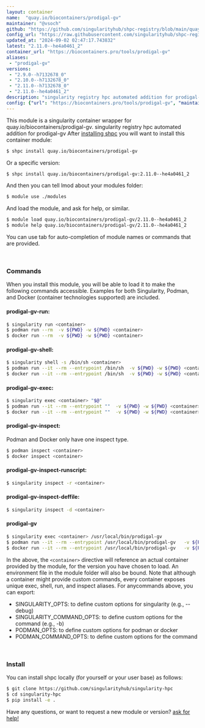 ```yaml
---
layout: container
name:  "quay.io/biocontainers/prodigal-gv"
maintainer: "@vsoch"
github: "https://github.com/singularityhub/shpc-registry/blob/main/quay.io/biocontainers/prodigal-gv/container.yaml"
config_url: "https://raw.githubusercontent.com/singularityhub/shpc-registry/main/quay.io/biocontainers/prodigal-gv/container.yaml"
updated_at: "2024-09-02 02:47:17.743832"
latest: "2.11.0--he4a0461_2"
container_url: "https://biocontainers.pro/tools/prodigal-gv"
aliases:
 - "prodigal-gv"
versions:
 - "2.9.0--h7132678_0"
 - "2.10.0--h7132678_0"
 - "2.11.0--h7132678_0"
 - "2.11.0--he4a0461_2"
description: "singularity registry hpc automated addition for prodigal-gv"
config: {"url": "https://biocontainers.pro/tools/prodigal-gv", "maintainer": "@vsoch", "description": "singularity registry hpc automated addition for prodigal-gv", "latest": {"2.11.0--he4a0461_2": "sha256:7e6bdc37b9354dbef7f25ea66f6963ac3897415748536923bf3572c17b0155db"}, "tags": {"2.9.0--h7132678_0": "sha256:0dc5f2817890c8606a131c36ee0a68d821da45caa113d6f286702ae1bfd004c7", "2.10.0--h7132678_0": "sha256:a8455963b9aef96b7507d4e29e7bf3f93584aabee6dc74ae6425d33dc3046c1e", "2.11.0--h7132678_0": "sha256:78f582d3532af710bc6b6ab8dd7baa363f613be85df91f968e706bdd2a81e3a4", "2.11.0--he4a0461_2": "sha256:7e6bdc37b9354dbef7f25ea66f6963ac3897415748536923bf3572c17b0155db"}, "docker": "quay.io/biocontainers/prodigal-gv", "aliases": {"prodigal-gv": "/usr/local/bin/prodigal-gv"}}
---
```


This module is a singularity container wrapper for quay.io/biocontainers/prodigal-gv.
singularity registry hpc automated addition for prodigal-gv
After [installing shpc](#install) you will want to install this container module:


```bash
$ shpc install quay.io/biocontainers/prodigal-gv
```

Or a specific version:

```bash
$ shpc install quay.io/biocontainers/prodigal-gv:2.11.0--he4a0461_2
```

And then you can tell lmod about your modules folder:

```bash
$ module use ./modules
```

And load the module, and ask for help, or similar.

```bash
$ module load quay.io/biocontainers/prodigal-gv/2.11.0--he4a0461_2
$ module help quay.io/biocontainers/prodigal-gv/2.11.0--he4a0461_2
```

You can use tab for auto-completion of module names or commands that are provided.

<br>

### Commands

When you install this module, you will be able to load it to make the following commands accessible.
Examples for both Singularity, Podman, and Docker (container technologies supported) are included.

#### prodigal-gv-run:

```bash
$ singularity run <container>
$ podman run --rm  -v ${PWD} -w ${PWD} <container>
$ docker run --rm  -v ${PWD} -w ${PWD} <container>
```

#### prodigal-gv-shell:

```bash
$ singularity shell -s /bin/sh <container>
$ podman run --it --rm --entrypoint /bin/sh  -v ${PWD} -w ${PWD} <container>
$ docker run --it --rm --entrypoint /bin/sh  -v ${PWD} -w ${PWD} <container>
```

#### prodigal-gv-exec:

```bash
$ singularity exec <container> "$@"
$ podman run --it --rm --entrypoint ""  -v ${PWD} -w ${PWD} <container> "$@"
$ docker run --it --rm --entrypoint ""  -v ${PWD} -w ${PWD} <container> "$@"
```

#### prodigal-gv-inspect:

Podman and Docker only have one inspect type.

```bash
$ podman inspect <container>
$ docker inspect <container>
```

#### prodigal-gv-inspect-runscript:

```bash
$ singularity inspect -r <container>
```

#### prodigal-gv-inspect-deffile:

```bash
$ singularity inspect -d <container>
```


#### prodigal-gv

```bash
$ singularity exec <container> /usr/local/bin/prodigal-gv
$ podman run --it --rm --entrypoint /usr/local/bin/prodigal-gv   -v ${PWD} -w ${PWD} <container> -c " $@"
$ docker run --it --rm --entrypoint /usr/local/bin/prodigal-gv   -v ${PWD} -w ${PWD} <container> -c " $@"
```



In the above, the `<container>` directive will reference an actual container provided
by the module, for the version you have chosen to load. An environment file in the
module folder will also be bound. Note that although a container
might provide custom commands, every container exposes unique exec, shell, run, and
inspect aliases. For anycommands above, you can export:

 - SINGULARITY_OPTS: to define custom options for singularity (e.g., --debug)
 - SINGULARITY_COMMAND_OPTS: to define custom options for the command (e.g., -b)
 - PODMAN_OPTS: to define custom options for podman or docker
 - PODMAN_COMMAND_OPTS: to define custom options for the command

<br>

### Install

You can install shpc locally (for yourself or your user base) as follows:

```bash
$ git clone https://github.com/singularityhub/singularity-hpc
$ cd singularity-hpc
$ pip install -e .
```

Have any questions, or want to request a new module or version? [ask for help!](https://github.com/singularityhub/singularity-hpc/issues)